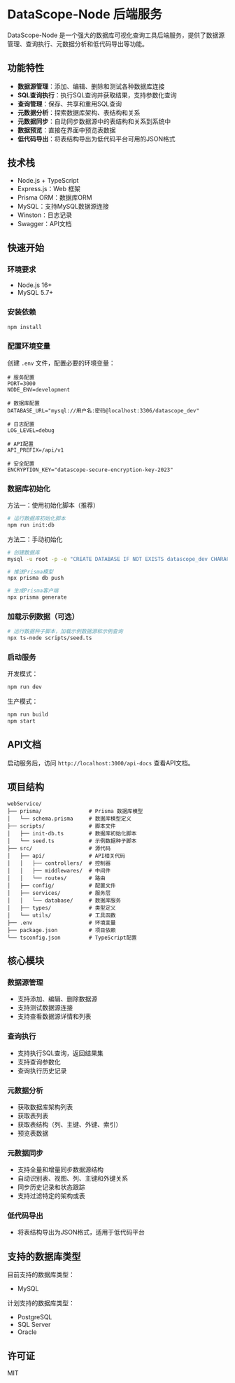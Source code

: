 # DataScope-Node 后端服务

DataScope-Node 是一个强大的数据库可视化查询工具后端服务，提供了数据源管理、查询执行、元数据分析和低代码导出等功能。

## 功能特性

- **数据源管理**：添加、编辑、删除和测试各种数据库连接
- **SQL查询执行**：执行SQL查询并获取结果，支持参数化查询
- **查询管理**：保存、共享和重用SQL查询
- **元数据分析**：探索数据库架构、表结构和关系
- **元数据同步**：自动同步数据源中的表结构和关系到系统中
- **数据预览**：直接在界面中预览表数据
- **低代码导出**：将表结构导出为低代码平台可用的JSON格式

## 技术栈

- Node.js + TypeScript
- Express.js：Web 框架
- Prisma ORM：数据库ORM
- MySQL：支持MySQL数据源连接
- Winston：日志记录
- Swagger：API文档

## 快速开始

### 环境要求

- Node.js 16+
- MySQL 5.7+

### 安装依赖

```bash
npm install
```

### 配置环境变量

创建 `.env` 文件，配置必要的环境变量：

```
# 服务配置
PORT=3000
NODE_ENV=development

# 数据库配置
DATABASE_URL="mysql://用户名:密码@localhost:3306/datascope_dev"

# 日志配置
LOG_LEVEL=debug

# API配置
API_PREFIX=/api/v1

# 安全配置
ENCRYPTION_KEY="datascope-secure-encryption-key-2023"
```

### 数据库初始化

方法一：使用初始化脚本（推荐）
```bash
# 运行数据库初始化脚本
npm run init:db
```

方法二：手动初始化
```bash
# 创建数据库
mysql -u root -p -e "CREATE DATABASE IF NOT EXISTS datascope_dev CHARACTER SET utf8mb4 COLLATE utf8mb4_unicode_ci;"

# 推送Prisma模型
npx prisma db push

# 生成Prisma客户端
npx prisma generate
```

### 加载示例数据（可选）

```bash
# 运行数据种子脚本，加载示例数据源和示例查询
npx ts-node scripts/seed.ts
```

### 启动服务

开发模式：
```bash
npm run dev
```

生产模式：
```bash
npm run build
npm start
```

## API文档

启动服务后，访问 `http://localhost:3000/api-docs` 查看API文档。

## 项目结构

```
webService/
├── prisma/               # Prisma 数据库模型
│   └── schema.prisma     # 数据库模型定义
├── scripts/              # 脚本文件
│   ├── init-db.ts        # 数据库初始化脚本
│   └── seed.ts           # 示例数据种子脚本
├── src/                  # 源代码
│   ├── api/              # API相关代码
│   │   ├── controllers/  # 控制器
│   │   ├── middlewares/  # 中间件
│   │   └── routes/       # 路由
│   ├── config/           # 配置文件
│   ├── services/         # 服务层
│   │   └── database/     # 数据库服务
│   ├── types/            # 类型定义
│   └── utils/            # 工具函数
├── .env                  # 环境变量
├── package.json          # 项目依赖
└── tsconfig.json         # TypeScript配置
```

## 核心模块

### 数据源管理

- 支持添加、编辑、删除数据源
- 支持测试数据源连接
- 支持查看数据源详情和列表

### 查询执行

- 支持执行SQL查询，返回结果集
- 支持查询参数化
- 查询执行历史记录

### 元数据分析

- 获取数据库架构列表
- 获取表列表
- 获取表结构（列、主键、外键、索引）
- 预览表数据

### 元数据同步

- 支持全量和增量同步数据源结构
- 自动识别表、视图、列、主键和外键关系
- 同步历史记录和状态跟踪
- 支持过滤特定的架构或表

### 低代码导出

- 将表结构导出为JSON格式，适用于低代码平台

## 支持的数据库类型

目前支持的数据库类型：
- MySQL

计划支持的数据库类型：
- PostgreSQL
- SQL Server
- Oracle

## 许可证

MIT